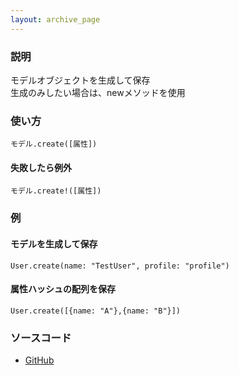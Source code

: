 ```yaml
---
layout: archive_page
---
```

### 説明
モデルオブジェクトを生成して保存  
生成のみしたい場合は、newメソッドを使用

### 使い方
    モデル.create([属性])

#### 失敗したら例外
    モデル.create!([属性])

### 例
#### モデルを生成して保存
    User.create(name: "TestUser", profile: "profile")

#### 属性ハッシュの配列を保存
    User.create([{name: "A"},{name: "B"}])

### ソースコード
* [GitHub](https://github.com/rails/rails/blob/ac30e389ecfa0e26e3d44c1eda8488ddf63b3ecc/activerecord/lib/active_record/persistence.rb#L31)